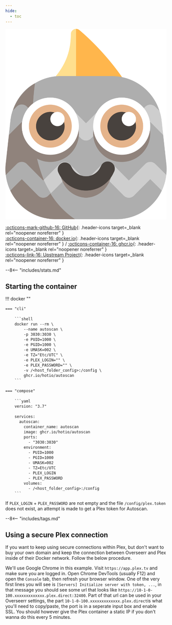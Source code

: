 ```yaml
---
hide:
  - toc
---
```


<div class="image-logo no-logo"><img src="/img/pullio.svg" alt="logo"></div>

[:octicons-mark-github-16: GitHub](https://github.com/hotio/autoscan){: .header-icons target=_blank rel="noopener noreferrer" }  
[:octicons-container-16: docker.io](https://hub.docker.com/r/hotio/autoscan){: .header-icons target=_blank rel="noopener noreferrer" }
 / [:octicons-container-16: ghcr.io](https://github.com/orgs/hotio/packages/container/package/autoscan){: .header-icons target=_blank rel="noopener noreferrer" }  
[:octicons-link-16: Upstream Project](https://github.com/cloudbox/autoscan){: .header-icons target=_blank rel="noopener noreferrer" }  

--8<-- "includes/stats.md"

## Starting the container

!!! docker ""

    === "cli"

        ```shell
        docker run --rm \
            --name autoscan \
            -p 3030:3030 \
            -e PUID=1000 \
            -e PGID=1000 \
            -e UMASK=002 \
            -e TZ="Etc/UTC" \
            -e PLEX_LOGIN="" \
            -e PLEX_PASSWORD="" \
            -v /<host_folder_config>:/config \
            ghcr.io/hotio/autoscan
        ```

    === "compose"

        ```yaml
        version: "3.7"

        services:
          autoscan:
            container_name: autoscan
            image: ghcr.io/hotio/autoscan
            ports:
              - "3030:3030"
            environment:
              - PUID=1000
              - PGID=1000
              - UMASK=002
              - TZ=Etc/UTC
              - PLEX_LOGIN
              - PLEX_PASSWORD
            volumes:
              - /<host_folder_config>:/config
        ```

If `PLEX_LOGIN` + `PLEX_PASSWORD` are not empty and the file `/config/plex.token` does not exist, an attempt is made to get a Plex token for Autoscan.

--8<-- "includes/tags.md"

## Using a secure Plex connection

If you want to keep using secure connections within Plex, but don't want to buy your own domain and keep the connection between Overseerr and Plex inside of their Docker network. Follow the below procedure.

We'll use Google Chrome in this example. Visit `https://app.plex.tv` and make sure you are logged in. Open Chrome DevTools (usually F12) and open the `Console` tab, then refresh your browser window. One of the very first lines you will see is `[Servers] Initialize server with token, ...`, in that message you should see some url that looks like `https://10-1-0-100.xxxxxxxxxxxxx.plex.direct:32400`. Part of that url can be used in your Overseerr settings, the part `10-1-0-100.xxxxxxxxxxxxx.plex.direct`is what you'll need to copy/paste, the port is in a seperate input box and enable SSL. You should however give the Plex container a static IP if you don't wanna do this every 5 minutes.
